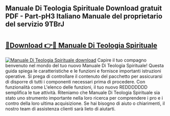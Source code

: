 ## Manuale Di Teologia Spirituale Download gratuit PDF - Part-pH3 Italiano Manuale del proprietario del servizio 9TBrJ

# <h2><a href="http://dfa5ys.blite.top/?on=Manuale+Di+Teologia+Spirituale">🔗Download 👉🔴 Manuale Di Teologia Spirituale</a></h2>

[![Manuale Di Teologia Spirituale download](https://i.imgur.com/lujVjoI.png)](http://dfa5ys.blite.top/?on=Manuale+Di+Teologia+Spirituale)
Capire il tuo compagno benvenuto nel mondo del tuo nuovo Manuale Di Teologia Spirituale! Questa guida spiega le caratteristiche e le funzioni e fornisce importanti istruzioni operative. Si prega di controllare il contenuto del pacchetto per assicurarsi di disporre di tutti i componenti necessari prima di procedere. Con funzionalità come L'elenco delle funzioni, il tuo nuovo REDDDDDDD semplifica le tue attività. Riteniamo che Manuale Di Teologia Spirituale sia stato uno strumento importante nella loro ricerca per comprendere i pro e i contro della loro ultima acquisizione. Se hai bisogno di aiuto o chiarimenti, il nostro team di assistenza clienti sarà lieto di aiutarti.
